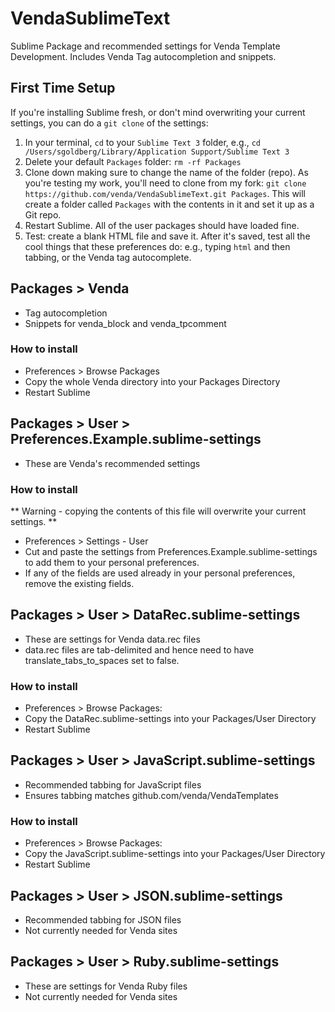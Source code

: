 # VendaSublimeText

Sublime Package and recommended settings for Venda Template Development. Includes Venda Tag autocompletion and snippets.

## First Time Setup
If you're installing Sublime fresh, or don't mind overwriting your current settings, you can do a `git clone` of the settings:
1. In your terminal, `cd` to your `Sublime Text 3` folder, e.g., `cd /Users/sgoldberg/Library/Application Support/Sublime Text 3`
2. Delete your default `Packages` folder: `rm -rf Packages`
3. Clone down making sure to change the name of the folder (repo). As you're testing my work, you'll need to clone from my fork: `git clone https://github.com/venda/VendaSublimeText.git Packages`. This will create a folder called `Packages` with the contents in it and set it up as a Git repo.
4. Restart Sublime. All of the user packages should have loaded fine.
5. Test: create a blank HTML file and save it. After it's saved, test all the cool things that these preferences do: e.g., typing `html` and then tabbing, or the Venda tag autocomplete.

## Packages > Venda
 * Tag autocompletion
 * Snippets for venda_block and venda_tpcomment

### How to install
 * Preferences > Browse Packages
 * Copy the whole Venda directory into your Packages Directory
 * Restart Sublime

## Packages > User > Preferences.Example.sublime-settings
 * These are Venda's recommended settings

### How to install

** Warning - copying the contents of this file will overwrite your current settings. **

 * Preferences > Settings - User
 * Cut and paste the settings from Preferences.Example.sublime-settings to add them to your personal preferences.
 * If any of the fields are used already in your personal preferences, remove the existing fields.

## Packages > User > DataRec.sublime-settings
 * These are settings for Venda data.rec files
 * data.rec files are tab-delimited and hence need to have translate_tabs_to_spaces set to false.

### How to install
 * Preferences > Browse Packages:
 * Copy the DataRec.sublime-settings into your Packages/User Directory
 * Restart Sublime

## Packages > User > JavaScript.sublime-settings
 * Recommended tabbing for JavaScript files
 * Ensures tabbing matches github.com/venda/VendaTemplates

### How to install
 * Preferences > Browse Packages:
 * Copy the JavaScript.sublime-settings into your Packages/User Directory
 * Restart Sublime

## Packages > User > JSON.sublime-settings
 * Recommended tabbing for JSON files
 * Not currently needed for Venda sites

## Packages > User > Ruby.sublime-settings
 * These are settings for Venda Ruby files
 * Not currently needed for Venda sites
